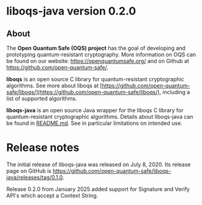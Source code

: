 liboqs-java version 0.2.0
=========================

About
-----

The **Open Quantum Safe (OQS) project** has the goal of developing and prototyping quantum-resistant cryptography. More information on OQS can be found on our website: https://openquantumsafe.org/ and on Github at https://github.com/open-quantum-safe/.

**liboqs** is an open source C library for quantum-resistant cryptographic algorithms. See more about liboqs at [https://github.com/open-quantum-safe/liboqs/](https://github.com/open-quantum-safe/liboqs/), including a list of supported algorithms.

**liboqs-java** is an open source Java wrapper for the liboqs C library for quantum-resistant cryptographic algorithms. Details about liboqs-java can be found in [README.md](https://github.com/open-quantum-safe/liboqs-java/blob/master/README.md). See in particular limitations on intended use.

Release notes
=============

The initial release of liboqs-java was released on July 8, 2020. Its release page on GitHub is https://github.com/open-quantum-safe/liboqs-java/releases/tag/0.1.0.

Release 0.2.0 from January 2025 added support for Signature and Verify API's which accept a Context String.
